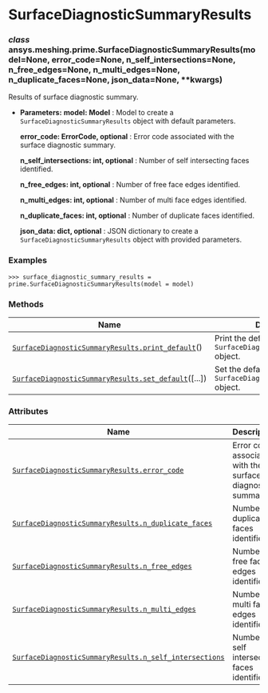# SurfaceDiagnosticSummaryResults

<a id="ansys.meshing.prime.SurfaceDiagnosticSummaryResults"></a>

### *class* ansys.meshing.prime.SurfaceDiagnosticSummaryResults(model=None, error_code=None, n_self_intersections=None, n_free_edges=None, n_multi_edges=None, n_duplicate_faces=None, json_data=None, \*\*kwargs)

Results of surface diagnostic summary.

* **Parameters:**
  **model: Model**
  : Model to create a `SurfaceDiagnosticSummaryResults` object with default parameters.

  **error_code: ErrorCode, optional**
  : Error code associated with the surface diagnostic summary.

  **n_self_intersections: int, optional**
  : Number of self intersecting faces identified.

  **n_free_edges: int, optional**
  : Number of free face edges identified.

  **n_multi_edges: int, optional**
  : Number of multi face edges identified.

  **n_duplicate_faces: int, optional**
  : Number of duplicate faces identified.

  **json_data: dict, optional**
  : JSON dictionary to create a `SurfaceDiagnosticSummaryResults` object with provided parameters.

### Examples

```pycon
>>> surface_diagnostic_summary_results = prime.SurfaceDiagnosticSummaryResults(model = model)
```

<!-- !! processed by numpydoc !! -->

### Methods

| Name | Description |
|-----------------------------------------------------------------------------------------------------------------------------------------------------------------------------------------------|-------------------------------------------------------------------------|
| [`SurfaceDiagnosticSummaryResults.print_default`](ansys.meshing.prime.SurfaceDiagnosticSummaryResults.print_default.md#ansys.meshing.prime.SurfaceDiagnosticSummaryResults.print_default)()   | Print the default values of `SurfaceDiagnosticSummaryResults` object.   |
| [`SurfaceDiagnosticSummaryResults.set_default`](ansys.meshing.prime.SurfaceDiagnosticSummaryResults.set_default.md#ansys.meshing.prime.SurfaceDiagnosticSummaryResults.set_default)([...])    | Set the default values of the `SurfaceDiagnosticSummaryResults` object. |

### Attributes

| Name | Description |
|----------------------------------------------------------------------------------------------------------------------------------------------------------------------------------------------------------------|--------------------------------------------------------------|
| [`SurfaceDiagnosticSummaryResults.error_code`](ansys.meshing.prime.SurfaceDiagnosticSummaryResults.error_code.md#ansys.meshing.prime.SurfaceDiagnosticSummaryResults.error_code)                               | Error code associated with the surface diagnostic summary.   |
| [`SurfaceDiagnosticSummaryResults.n_duplicate_faces`](ansys.meshing.prime.SurfaceDiagnosticSummaryResults.n_duplicate_faces.md#ansys.meshing.prime.SurfaceDiagnosticSummaryResults.n_duplicate_faces)          | Number of duplicate faces identified.                        |
| [`SurfaceDiagnosticSummaryResults.n_free_edges`](ansys.meshing.prime.SurfaceDiagnosticSummaryResults.n_free_edges.md#ansys.meshing.prime.SurfaceDiagnosticSummaryResults.n_free_edges)                         | Number of free face edges identified.                        |
| [`SurfaceDiagnosticSummaryResults.n_multi_edges`](ansys.meshing.prime.SurfaceDiagnosticSummaryResults.n_multi_edges.md#ansys.meshing.prime.SurfaceDiagnosticSummaryResults.n_multi_edges)                      | Number of multi face edges identified.                       |
| [`SurfaceDiagnosticSummaryResults.n_self_intersections`](ansys.meshing.prime.SurfaceDiagnosticSummaryResults.n_self_intersections.md#ansys.meshing.prime.SurfaceDiagnosticSummaryResults.n_self_intersections) | Number of self intersecting faces identified.                |
<!-- vale on -->